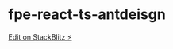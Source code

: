# fpe-react-ts-antdeisgn

[Edit on StackBlitz ⚡️](https://stackblitz.com/edit/fpe-react-ts-antdeisgn)